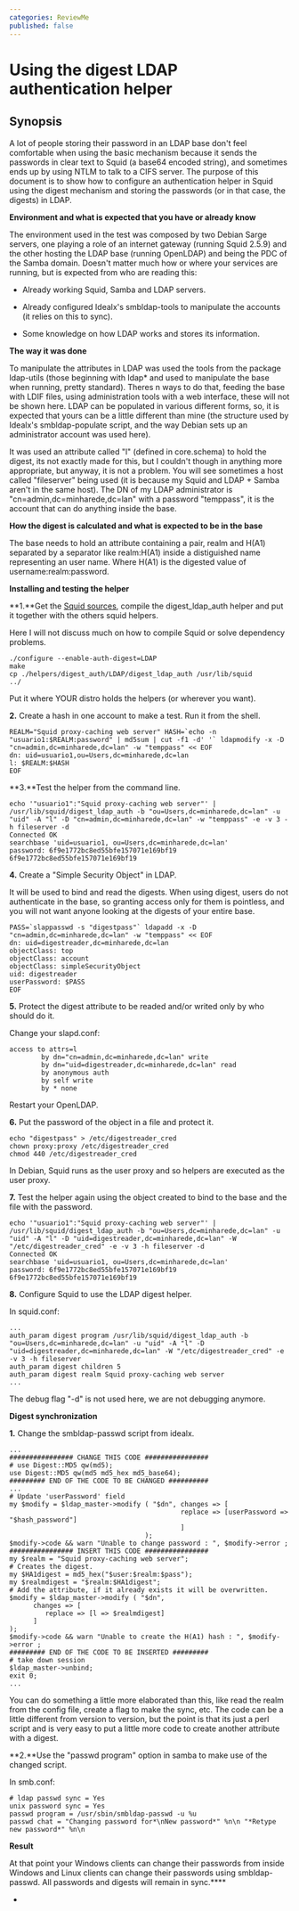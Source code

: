 ```yaml
---
categories: ReviewMe
published: false
---
```

# Using the digest LDAP authentication helper

## Synopsis

A lot of people storing their password in an LDAP base don't feel
comfortable when using the basic mechanism because it sends the
passwords in clear text to Squid (a base64 encoded string), and
sometimes ends up by using NTLM to talk to a CIFS server. The purpose of
this document is to show how to configure an authentication helper in
Squid using the digest mechanism and storing the passwords (or in that
case, the digests) in LDAP.

**Environment and what is expected that you have or already know**

The environment used in the test was composed by two Debian Sarge
servers, one playing a role of an internet gateway (running Squid 2.5.9)
and the other hosting the LDAP base (running OpenLDAP) and being the PDC
of the Samba domain. Doesn't matter much how or where your services are
running, but is expected from who are reading this:

  - Already working Squid, Samba and LDAP servers.

  - Already configured Idealx's smbldap-tools to manipulate the accounts
    (it relies on this to sync).

  - Some knowledge on how LDAP works and stores its information.

**The way it was done**

To manipulate the attributes in LDAP was used the tools from the package
ldap-utils (those beginning with ldap\* and used to manipulate the base
when running, pretty standard). Theres n ways to do that, feeding the
base with LDIF files, using administration tools with a web interface,
these will not be shown here. LDAP can be populated in various different
forms, so, it is expected that yours can be a little different than mine
(the structure used by Idealx's smbldap-populate script, and the way
Debian sets up an administrator account was used here).

It was used an attribute called "l" (defined in core.schema) to hold the
digest, its not exactly made for this, but I couldn't though in anything
more appropriate, but anyway, it is not a problem. You will see
sometimes a host called "fileserver" being used (it is because my Squid
and LDAP + Samba aren't in the same host). The DN of my LDAP
administrator is "cn=admin,dc=minharede,dc=lan" with a password
"temppass", it is the account that can do anything inside the base.

**How the digest is calculated and what is expected to be in the base**

The base needs to hold an attribute containing a pair, realm and H(A1)
separated by a separator like realm:H(A1) inside a distiguished name
representing an user name. Where H(A1) is the digested value of
username:realm:password.

**Installing and testing the helper**

**1.**Get the [Squid sources](http://www.squid-cache.org/Versions/),
compile the digest_ldap_auth helper and put it together with the
others squid helpers.

Here I will not discuss much on how to compile Squid or solve dependency
problems.

    ./configure --enable-auth-digest=LDAP
    make
    cp ./helpers/digest_auth/LDAP/digest_ldap_auth /usr/lib/squid
    ../

Put it where YOUR distro holds the helpers (or wherever you want).

**2.** Create a hash in one account to make a test. Run it from the
shell.

    REALM="Squid proxy-caching web server" HASH=`echo -n "usuario1:$REALM:password" | md5sum | cut -f1 -d' '` ldapmodify -x -D "cn=admin,dc=minharede,dc=lan" -w "temppass" << EOF
    dn: uid=usuario1,ou=Users,dc=minharede,dc=lan
    l: $REALM:$HASH
    EOF

**3.**Test the helper from the command line.

    echo '"usuario1":"Squid proxy-caching web server"' | /usr/lib/squid/digest_ldap_auth -b "ou=Users,dc=minharede,dc=lan" -u "uid" -A "l" -D "cn=admin,dc=minharede,dc=lan" -w "temppass" -e -v 3 -h fileserver -d
    Connected OK
    searchbase 'uid=usuario1, ou=Users,dc=minharede,dc=lan'
    password: 6f9e1772bc8ed55bfe157071e169bf19
    6f9e1772bc8ed55bfe157071e169bf19

**4.** Create a "Simple Security Object" in LDAP.

It will be used to bind and read the digests. When using digest, users
do not authenticate in the base, so granting access only for them is
pointless, and you will not want anyone looking at the digests of your
entire base.

    PASS=`slappasswd -s "digestpass"` ldapadd -x -D "cn=admin,dc=minharede,dc=lan" -w "temppass" << EOF
    dn: uid=digestreader,dc=minharede,dc=lan
    objectClass: top
    objectClass: account
    objectClass: simpleSecurityObject
    uid: digestreader
    userPassword: $PASS
    EOF

**5.** Protect the digest attribute to be readed and/or writed only by
who should do it.

Change your slapd.conf:

    access to attrs=l
            by dn="cn=admin,dc=minharede,dc=lan" write
            by dn="uid=digestreader,dc=minharede,dc=lan" read
            by anonymous auth
            by self write
            by * none

Restart your OpenLDAP.

**6.** Put the password of the object in a file and protect it.

    echo "digestpass" > /etc/digestreader_cred
    chown proxy:proxy /etc/digestreader_cred
    chmod 440 /etc/digestreader_cred

In Debian, Squid runs as the user proxy and so helpers are executed as
the user proxy.

**7.** Test the helper again using the object created to bind to the
base and the file with the password.

    echo '"usuario1":"Squid proxy-caching web server"' | /usr/lib/squid/digest_ldap_auth -b "ou=Users,dc=minharede,dc=lan" -u "uid" -A "l" -D "uid=digestreader,dc=minharede,dc=lan" -W "/etc/digestreader_cred" -e -v 3 -h fileserver -d
    Connected OK
    searchbase 'uid=usuario1, ou=Users,dc=minharede,dc=lan'
    password: 6f9e1772bc8ed55bfe157071e169bf19
    6f9e1772bc8ed55bfe157071e169bf19

**8.** Configure Squid to use the LDAP digest helper.

In squid.conf:

    ...
    auth_param digest program /usr/lib/squid/digest_ldap_auth -b "ou=Users,dc=minharede,dc=lan" -u "uid" -A "l" -D "uid=digestreader,dc=minharede,dc=lan" -W "/etc/digestreader_cred" -e -v 3 -h fileserver
    auth_param digest children 5
    auth_param digest realm Squid proxy-caching web server
    ...

The debug flag "-d" is not used here, we are not debugging anymore.

**Digest synchronization**

**1.** Change the smbldap-passwd script from idealx.

    ...
    ################ CHANGE THIS CODE ################
    # use Digest::MD5 qw(md5);
    use Digest::MD5 qw(md5 md5_hex md5_base64);
    ######### END OF THE CODE TO BE CHANGED ##########
    ...
    # Update 'userPassword' field
    my $modify = $ldap_master->modify ( "$dn", changes => [
                                               replace => [userPassword => "$hash_password"]
                                               ]
                                      );
    $modify->code && warn "Unable to change password : ", $modify->error ;
    ################ INSERT THIS CODE ################
    my $realm = "Squid proxy-caching web server";
    # Creates the digest.
    my $HA1digest = md5_hex("$user:$realm:$pass");
    my $realmdigest = "$realm:$HA1digest";
    # Add the attribute, if it already exists it will be overwritten.
    $modify = $ldap_master->modify ( "$dn",
          changes => [
             replace => [l => $realmdigest]
          ]
    );
    $modify->code && warn "Unable to create the H(A1) hash : ", $modify->error ;
    ######### END OF THE CODE TO BE INSERTED #########
    # take down session
    $ldap_master->unbind;
    exit 0;
    ...

You can do something a little more elaborated than this, like read the
realm from the config file, create a flag to make the sync, etc. The
code can be a little different from version to version, but the point is
that its just a perl script and is very easy to put a little more code
to create another attribute with a digest.

**2.**Use the "passwd program" option in samba to make use of the
changed script.

In smb.conf:

    # ldap passwd sync = Yes
    unix password sync = Yes
    passwd program = /usr/sbin/smbldap-passwd -u %u
    passwd chat = "Changing password for*\nNew password*" %n\n "*Retype new password*" %n\n

**Result**

At that point your Windows clients can change their passwords from
inside Windows and Linux clients can change their passwords using
smbldap-passwd. All passwords and digests will remain in sync.****

  - 
